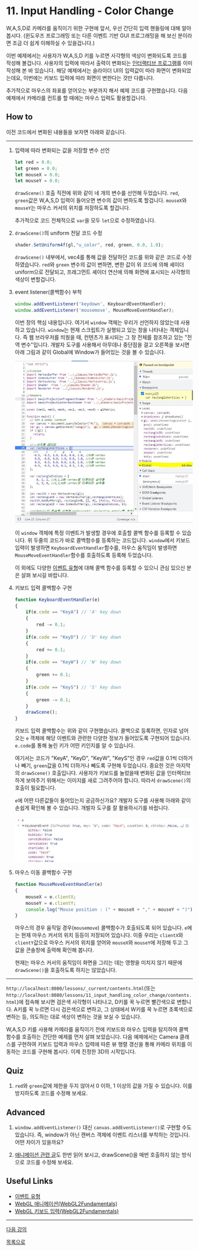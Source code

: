 # 11. Input Handling - Color Change

W,A,S,D로 카메라를 움직이기 위한 구현에 앞서, 우선 간단히 입력 핸들링에 대해 알아봅시다. (윈도우즈 프로그래밍 또는 다른 이벤트 기반 GUI 프로그래밍을 해 보신 분이라면 조금 더 쉽게 이해하실 수 있을겁니다.)

이번 예제에서는 사용자가 W,A,S,D 키를 누르면 사각형의 색상이 변화되도록 코드를 작성해 볼겁니다. 사용자의 입력에 따라서 출력이 변화되는 [인터랙티브 프로그램](../5_shader_uniform_interactive/README.md)를 이미 작성해 본 바 있습니다. 해당 예제에서는 슬라이더 UI의 입력값이 따라 화면이 변화되었는데요, 이번에는 키보드 입력에 따라 화면이 변한다는 것만 다릅니다.

추가적으로 마우스의 좌표를 얻어오는 부분까지 해서 예제 코드를 구현했습니다. 다음 예제에서 카메라를 컨트롤 할 때에는 마우스 입력도 활용할겁니다.

## How to

이전 코드에서 변화된 내용들을 보자면 아래와 같습니다.

---
1. 입력에 따라 변화되는 값을 저장할 변수 선언

    ```js
    let red = 0.0;
    let green = 0.0;
    let mouseX = 0.0;
    let mouseY = 0.0;
    ```
    
    `drawScene()` 호출 직전에 위와 같이 네 개의 변수를 선언해 두었습니다. `red`, `green`값은 W,A,S,D 입력이 들어오면 변수의 값이 변하도록 할겁니다. `mouseX`와 `mouseY`는 마우스 커서의 위치를 저장하도록 할겁니다.

    추가적으로 코드 전체적으로 `var`을 모두 `let`으로 수정하였습니다.

2. `drawScene()`의 uniform 전달 코드 수정

    ```js
    shader.SetUniform4f(gl,"u_color", red, green, 0.0, 1.0);
    ```

    `drawScene()` 내부에서, vec4를 통해 값을 전달하던 코드를 위와 같은 코드로 수정하였습니다. `red`와 `green` 변수의 값이 변하면, 변한 값이 위 코드에 의해 셰이더 uniform으로 전달되고, 프래그먼트 셰이더 연산에 의해 화면에 표시되는 사각형의 색상이 변할겁니다.

3. event listener(콜백함수) 부착

    ```js
    window.addEventListener('keydown', KeyboardEventHandler);
    window.addEventListener('mousemove', MouseMoveEventHandler);
    ```

    이번 장의 핵심 내용입니다. 여기서 `window` 객체는 우리가 선언하지 않았는데 사용하고 있습니다. `window`는 현재 스크립트가 실행되고 있는 창을 나타내는 객체입니다. 즉 웹 브라우저를 띄웠을 때, 컨텐츠가 표시되는 그 창 전체를 참조하고 있는 "전역 변수"입니다. 개발자 도구를 사용해서 아무데나 중단점을 걸고 오른쪽을 보시면 아래 그림과 같이 Global에 Window가 들어있는 것을 볼 수 있습니다.

    ![](../imgs/11_input_handling_window_object.jpg) 

    이 `window` 객체에 특정 이벤트가 발생할 경우에 호출할 콜백 함수를 등록할 수 있습니다. 위 두줄의 코드가 바로 콜백함수를 등록하는 코드입니다. `window`에서 키보드 입력이 발생하면 `KeyboardEventHandler`함수를, 마우스 움직임이 발생하면 `MouseMoveEventHandler`함수를 호출하도록 등록해 두었습니다.

    이 외에도 다양한 [이벤트 유형](https://developer.mozilla.org/ko/docs/Web/Events)에 대해 콜백 함수를 등록할 수 있으니 관심 있으신 분은 살펴 보시길 바랍니다.

4. 키보드 입력 콜백함수 구현

    ```js
    function KeyboardEventHandler(e)
    {
        if(e.code == "KeyA") // 'A' key down
        {
            red -= 0.1;
        }
        if(e.code == "KeyD") // 'D' key down
        {
            red += 0.1;
        }
        if(e.code == "KeyW") // 'W' key down
        {
            green += 0.1;
        }
        if(e.code == "KeyS") // 'S' key down
        {
            green -= 0.1;
        }
        drawScene();
    }
    ```

    키보드 입력 콜백함수는 위와 같이 구현했습니다. 콜백으로 등록하면, 인자로 넘어오는 `e` 객체에 해당 이벤트와 관련한 다양한 정보가 들어있도록 구현되어 있습니다. `e.code`를 통해 눌린 키가 어떤 키인지를 알 수 있습니다. 
    
    여기서는 코드가 "KeyA", "KeyD", "KeyW", "KeyS"인 경우 `red`값을 0.1씩 더하거나 빼기, `green`값을 0.1씩 더하거나 빼도록 구현해 두었습니다. 중요한 것은 마지막의 `drawScene()` 호출입니다. 사용자가 키보드를 눌렀을때 변화된 값을 인터랙티브하게 보여주기 위해서는 이미지를 새로 그려주어야 합니다. 따라서 `drawScene()`의 호출이 필요합니다.

    `e`에 어떤 다른값들이 들어있는지 궁금하신가요? 개발자 도구를 사용해 아래와 같이 손쉽게 확인해 볼 수 있습니다. 개발자 도구를 잘 활용하시기를 바랍니다.

    ![](../imgs/11_input_handling_keyboardevent.jpg)

5. 마우스 이동 콜백함수 구현

    ```js
    function MouseMoveEventHandler(e)
    {
        mouseX = e.clientX;
        mouseY = e.clientY;
        console.log("Mouse position : (" + mouseX + "," + mouseY + ")");
    }
    ```

    마우스의 경우 움직일 경우(`mousemove`) 콜백함수가 호출되도록 되어 있습니다. `e`에는 현재 마우스 커서의 위치 등등이 저장되어 있습니다. 이중 우리는 `clientX`와 `clientY`값으로 마우스 커서의 위치를 얻어와 `mouseX`와 `mouseY`에 저장해 두고 그 값을 콘솔창에 출력해 확인해 봅니다.

    현재는 마우스 커서의 움직임이 화면을 그리는 데는 영향을 미치지 않기 때문에 `drawScene()`을 호출하도록 하지는 않았습니다.

---

`http://localhost:8080/lessons/_current/contents.html`(또는 `http://localhost:8080/lessons/11_input_handling_color_change/contents.html`)에 접속해 보시면 검은색 사각형이 나타나고, D키를 꾹 누르면 빨간색으로 변합니다. A키를 꾹 누르면 다시 검은색으로 변하고, 그 상태에서 W키를 꾹 누르면 초록색으로 변하는 등, 의도하는 대로 색상이 변하는 것을 보실 수 있습니다.

W,A,S,D 키를 사용해 카메라를 움직이기 전에 키보드와 마우스 입력을 탐지하여 콜백함수를 호출하는 간단한 예제를 먼저 살펴 보았습니다. 다음 예제에서는 Camera 클래스를 구현하여 키보드 입력과 마우스 입력에 따른 뷰 행렬 갱신을 통해 카메라 위치를 이동하는 코드를 구현해 봅시다. 이제 진정한 3D의 시작입니다.

## Quiz

1. `red`와 `green`값에 제한을 두지 않아서 0 이하, 1 이상의 값을 가질 수 있습니다. 이를 방지하도록 코드를 수정해 보세요.

## Advanced

1. `window.addEventListener()` 대신 `canvas.addEventListener()`로 구현할 수도 있습니다. 즉, window가 아닌 캔버스 객체에 이벤트 리스너를 부착하는 것입니다. 어떤 차이가 있을까요?

2. [애니메이션 관련 글](https://webgl2fundamentals.org/webgl/lessons/ko/webgl-animation.html)도 한번 읽어 보시고, drawScene()을 매번 호출하지 않는 방식으로 코드를 수정해 보세요.

## Useful Links

- [이벤트 유형](https://developer.mozilla.org/ko/docs/Web/Events)
- [WebGL 애니메이션(WebGL2Fundamentals)](https://webgl2fundamentals.org/webgl/lessons/ko/webgl-animation.html)
- [WebGL 키보드 입력(WebGL2Fundamentals)](https://webgl2fundamentals.org/webgl/lessons/ko/webgl-tips.html#tabindex)

---

[다음 강의](../11_input_handling_camera_control/)

[목록으로](../)